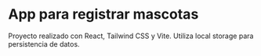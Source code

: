 # App para registrar mascotas
Proyecto realizado con React, Tailwind CSS y Vite. Utiliza local storage para persistencia de datos.
